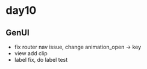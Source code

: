 # day10

## GenUI

- fix router nav issue, change animation_open -> key
- view add clip
- label fix, do label test